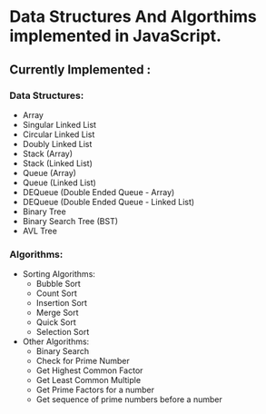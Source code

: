 <h1>Data Structures And Algorthims implemented in JavaScript.</h1>

<h2>Currently Implemented : </h2>

<h3>Data Structures:</h3>
<ul>
    <li>Array</li>
    <li>Singular Linked List</li>
    <li>Circular Linked List</li>
    <li>Doubly Linked List</li>
    <li>Stack (Array)</li>
    <li>Stack (Linked List)</li>
    <li>Queue (Array)</li>
    <li>Queue (Linked List)</li>
    <li>DEQueue (Double Ended Queue - Array)</li>
    <li>DEQueue (Double Ended Queue - Linked List)</li>
    <li>Binary Tree</li>
    <li>Binary Search Tree (BST)</li>
    <li>AVL Tree</li>
</ul>
      
<h3>Algorithms:</h3>
<ul>
    <li>Sorting Algorithms:
        <ul>
            <li>Bubble Sort</li>
            <li>Count Sort</li>
            <li>Insertion Sort</li>
            <li>Merge Sort</li>
            <li>Quick Sort</li>
            <li>Selection Sort</li>
        </ul>
    </li>
        <li>Other Algorithms:
        <ul>
            <li>Binary Search</li>
            <li>Check for Prime Number</li>
            <li>Get Highest Common Factor</li>
            <li>Get Least Common Multiple</li>
            <li>Get Prime Factors for a number</li>
            <li>Get sequence of prime numbers before a number</li>
        </ul>
    </li>
</ul>